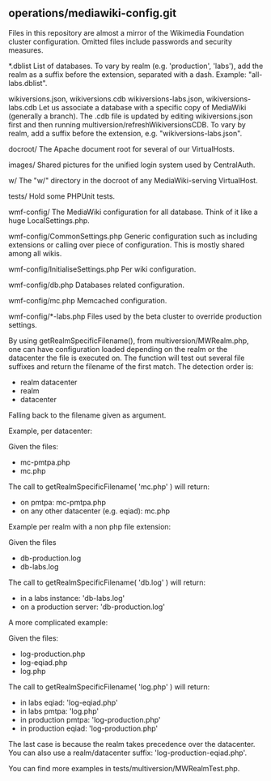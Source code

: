 operations/mediawiki-config.git
-------------------------------

Files in this repository are almost a mirror of the Wikimedia Foundation
cluster configuration. Omitted files include passwords and security measures.

*.dblist
 List of databases. To vary by realm (e.g. 'production', 'labs'), add the realm
as a suffix before the extension, separated with a dash. Example:
	"all-labs.dblist".

wikiversions.json, wikiversions.cdb
wikiversions-labs.json, wikiversions-labs.cdb
 Let us associate a database with a specific copy of MediaWiki (generally a
branch). The .cdb file is updated by editing wikiversions.json first and then
running multiversion/refreshWikiversionsCDB. To vary by realm, add a suffix
before the extension, e.g. "wikiversions-labs.json".

docroot/
 The Apache document root for several of our VirtualHosts.

images/
 Shared pictures for the unified login system used by CentralAuth.

w/
 The "w/" directory in the docroot of any MediaWiki-serving VirtualHost.

tests/
 Hold some PHPUnit tests.

wmf-config/
 The MediaWiki configuration for all database. Think of it like a huge
LocalSettings.php.

wmf-config/CommonSettings.php
 Generic configuration such as including extensions or calling over piece
 of configuration. This is mostly shared among all wikis.

wmf-config/InitialiseSettings.php
 Per wiki configuration.

wmf-config/db.php
 Databases related configuration.

wmf-config/mc.php
 Memcached configuration.

wmf-config/*-labs.php
 Files used by the beta cluster to override production settings.


By using getRealmSpecificFilename(), from multiversion/MWRealm.php, one can
have configuration loaded depending on the realm or the datacenter the file is
executed on.  The function will test out several file suffixes and return the
filename of the first match.  The detection order is:

 - realm datacenter
 - realm
 - datacenter

Falling back to the filename given as argument.

Example, per datacenter:

 Given the files:
  - mc-pmtpa.php
  - mc.php

 The call to getRealmSpecificFilename( 'mc.php' ) will return:

  - on pmtpa: mc-pmtpa.php
  - on any other datacenter (e.g. eqiad): mc.php


Example per realm with a non php file extension:

 Given the files
  - db-production.log
  - db-labs.log

 The call to getRealmSpecificFilename( 'db.log' ) will return:

  - in a labs instance: 'db-labs.log'
  - on a production server: 'db-production.log'

A more complicated example:

 Given the files:
  - log-production.php
  - log-eqiad.php
  - log.php

 The call to getRealmSpecificFilename( 'log.php' ) will return:

  - in labs eqiad: 'log-eqiad.php'
  - in labs pmtpa: 'log.php'
  - in production pmtpa: 'log-production.php'
  - in production eqiad: 'log-production.php'

 The last case is because the realm takes precedence over the datacenter.
 You can also use a realm/datacenter suffix:
  'log-production-eqiad.php'.

You can find more examples in tests/multiversion/MWRealmTest.php.
